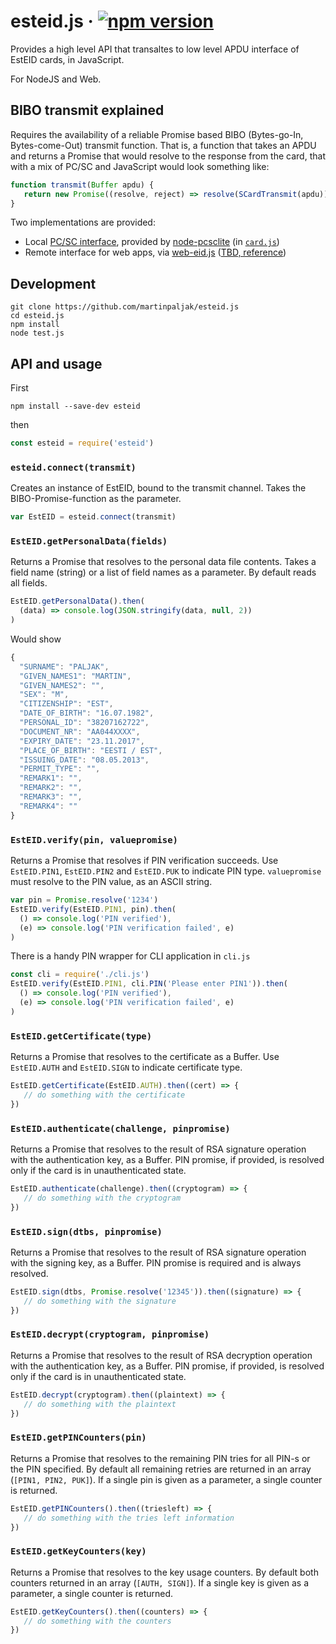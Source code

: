 # esteid.js &middot; [![npm version](https://badge.fury.io/js/esteid.svg)](https://badge.fury.io/js/esteid)
Provides a high level API that transaltes to low level APDU interface of EstEID cards, in JavaScript.

For NodeJS and Web.

## BIBO transmit explained
Requires the availability of a reliable Promise based BIBO (Bytes-go-In, Bytes-come-Out) transmit function. That is, a function that takes an APDU and returns a Promise that would resolve to the response from the card, that with a mix of PC/SC and JavaScript would look something like:

```javascript
function transmit(Buffer apdu) {
   return new Promise((resolve, reject) => resolve(SCardTransmit(apdu)))
}
```
Two implementations are provided:

 - Local [PC/SC interface](https://msdn.microsoft.com/en-us/library/windows/desktop/aa379804(v=vs.85).aspx), provided by [node-pcsclite](https://github.com/santigimeno/node-pcsclite) (in [`card.js`](./card.js))
 - Remote interface for web apps, via [web-eid.js](https://github.com/web-eid/web-eid.js) ([TBD, reference](https://github.com/web-eid/web-eid.js#webeidtransmitbytes))

## Development

```shell
git clone https://github.com/martinpaljak/esteid.js
cd esteid.js
npm install
node test.js
```

## API and usage
First
```shell
npm install --save-dev esteid
```
then

```javascript
const esteid = require('esteid')
```

### `esteid.connect(transmit)`
Creates an instance of EstEID, bound to the transmit channel. Takes the BIBO-Promise-function as the parameter.

```javascript
var EstEID = esteid.connect(transmit)
```

### `EstEID.getPersonalData(fields)`
Returns a Promise that resolves to the personal data file contents. Takes a field name (string) or a list of field names as a parameter. By default reads all fields.

```javascript
EstEID.getPersonalData().then(
  (data) => console.log(JSON.stringify(data, null, 2))
)
```
Would show
```javascript
{
  "SURNAME": "PALJAK",
  "GIVEN_NAMES1": "MARTIN",
  "GIVEN_NAMES2": "",
  "SEX": "M",
  "CITIZENSHIP": "EST",
  "DATE_OF_BIRTH": "16.07.1982",
  "PERSONAL_ID": "38207162722",
  "DOCUMENT_NR": "AA044XXXX",
  "EXPIRY_DATE": "23.11.2017",
  "PLACE_OF_BIRTH": "EESTI / EST",
  "ISSUING_DATE": "08.05.2013",
  "PERMIT_TYPE": "",
  "REMARK1": "",
  "REMARK2": "",
  "REMARK3": "",
  "REMARK4": ""
}
```

### `EstEID.verify(pin, valuepromise)`
Returns a Promise that resolves if PIN verification succeeds. Use `EstEID.PIN1`, `EstEID.PIN2` and `EstEID.PUK` to indicate PIN type. `valuepromise` must resolve to the PIN value, as an ASCII string.

```javascript
var pin = Promise.resolve('1234')
EstEID.verify(EstEID.PIN1, pin).then(
  () => console.log('PIN verified'),
  (e) => console.log('PIN verification failed', e)
)
```

There is a handy PIN wrapper for CLI application in `cli.js`

```javascript
const cli = require('./cli.js')
EstEID.verify(EstEID.PIN1, cli.PIN('Please enter PIN1')).then(
  () => console.log('PIN verified'),
  (e) => console.log('PIN verification failed', e)
)
```

### `EstEID.getCertificate(type)`
Returns a Promise that resolves to the certificate as a Buffer. Use `EstEID.AUTH` and `EstEID.SIGN` to indicate certificate type.

```javascript
EstEID.getCertificate(EstEID.AUTH).then((cert) => {
   // do something with the certificate
})
```

### `EstEID.authenticate(challenge, pinpromise)`
Returns a Promise that resolves to the result of RSA signature operation with the authentication key, as a Buffer.
PIN promise, if provided, is resolved only if the card is in unauthenticated state.

```javascript
EstEID.authenticate(challenge).then((cryptogram) => {
   // do something with the cryptogram
})
```

### `EstEID.sign(dtbs, pinpromise)`
Returns a Promise that resolves to the result of RSA signature operation with the signing key, as a Buffer.
PIN promise is required and is always resolved.

```javascript
EstEID.sign(dtbs, Promise.resolve('12345')).then((signature) => {
   // do something with the signature
})
```

### `EstEID.decrypt(cryptogram, pinpromise)`
Returns a Promise that resolves to the result of RSA decryption operation with the authentication key, as a Buffer.
PIN promise, if provided, is resolved only if the card is in unauthenticated state.

```javascript
EstEID.decrypt(cryptogram).then((plaintext) => {
   // do something with the plaintext
})
```

### `EstEID.getPINCounters(pin)`
Returns a Promise that resolves to the remaining PIN tries for all PIN-s or the PIN specified. By default all remaining retries are returned in an array (`[PIN1, PIN2, PUK]`). If a single pin is given as a parameter, a single counter is returned.

```javascript
EstEID.getPINCounters().then((triesleft) => {
   // do something with the tries left information
})
```

### `EstEID.getKeyCounters(key)`
Returns a Promise that resolves to the key usage counters. By default both counters returned in an array (`[AUTH, SIGN]`). If a single key is given as a parameter, a single counter is returned.

```javascript
EstEID.getKeyCounters().then((counters) => {
   // do something with the counters
})
```



